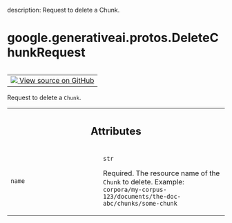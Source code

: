 description: Request to delete a Chunk.

<div itemscope itemtype="http://developers.google.com/ReferenceObject">
<meta itemprop="name" content="google.generativeai.protos.DeleteChunkRequest" />
<meta itemprop="path" content="Stable" />
</div>

# google.generativeai.protos.DeleteChunkRequest

<!-- Insert buttons and diff -->

<table class="tfo-notebook-buttons tfo-api nocontent" align="left">
<td>
  <a target="_blank" href="https://github.com/googleapis/google-cloud-python/tree/main/packages/google-ai-generativelanguage/google/ai/generativelanguage_v1beta/types/retriever_service.py#L683-L696">
    <img src="https://www.tensorflow.org/images/GitHub-Mark-32px.png" />
    View source on GitHub
  </a>
</td>
</table>



Request to delete a ``Chunk``.

<!-- Placeholder for "Used in" -->




<!-- Tabular view -->
 <table class="responsive fixed orange">
<colgroup><col width="214px"><col></colgroup>
<tr><th colspan="2"><h2 class="add-link">Attributes</h2></th></tr>

<tr>
<td>

`name`<a id="name"></a>

</td>
<td>

`str`

Required. The resource name of the ``Chunk`` to delete.
Example:
``corpora/my-corpus-123/documents/the-doc-abc/chunks/some-chunk``

</td>
</tr>
</table>



